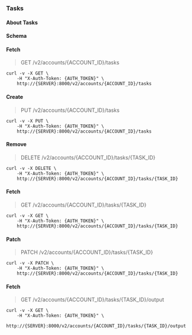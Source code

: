 ### Tasks

#### About Tasks

#### Schema



#### Fetch

> GET /v2/accounts/{ACCOUNT_ID}/tasks

```curl
curl -v -X GET \
    -H "X-Auth-Token: {AUTH_TOKEN}" \
    http://{SERVER}:8000/v2/accounts/{ACCOUNT_ID}/tasks
```

#### Create

> PUT /v2/accounts/{ACCOUNT_ID}/tasks

```curl
curl -v -X PUT \
    -H "X-Auth-Token: {AUTH_TOKEN}" \
    http://{SERVER}:8000/v2/accounts/{ACCOUNT_ID}/tasks
```

#### Remove

> DELETE /v2/accounts/{ACCOUNT_ID}/tasks/{TASK_ID}

```curl
curl -v -X DELETE \
    -H "X-Auth-Token: {AUTH_TOKEN}" \
    http://{SERVER}:8000/v2/accounts/{ACCOUNT_ID}/tasks/{TASK_ID}
```

#### Fetch

> GET /v2/accounts/{ACCOUNT_ID}/tasks/{TASK_ID}

```curl
curl -v -X GET \
    -H "X-Auth-Token: {AUTH_TOKEN}" \
    http://{SERVER}:8000/v2/accounts/{ACCOUNT_ID}/tasks/{TASK_ID}
```

#### Patch

> PATCH /v2/accounts/{ACCOUNT_ID}/tasks/{TASK_ID}

```curl
curl -v -X PATCH \
    -H "X-Auth-Token: {AUTH_TOKEN}" \
    http://{SERVER}:8000/v2/accounts/{ACCOUNT_ID}/tasks/{TASK_ID}
```

#### Fetch

> GET /v2/accounts/{ACCOUNT_ID}/tasks/{TASK_ID}/output

```curl
curl -v -X GET \
    -H "X-Auth-Token: {AUTH_TOKEN}" \
    http://{SERVER}:8000/v2/accounts/{ACCOUNT_ID}/tasks/{TASK_ID}/output
```

